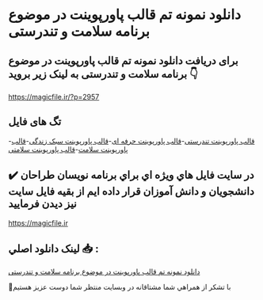 # دانلود نمونه تم قالب پاورپوینت در موضوع برنامه سلامت و تندرستی

## برای دریافت دانلود نمونه تم قالب پاورپوینت در موضوع برنامه سلامت و تندرستی به لینک زیر بروید 👇

https://magicfile.ir/?p=2957

## تگ های فایل

-[قالب پاورپوینت تندرستی](https://magicfile.ir/product/%d9%82%d8%a7%d9%84%d8%a8-%d9%be%d8%a7%d9%88%d8%b1%d9%be%d9%88%db%8c%d9%86%d8%aa-%d8%af%d8%b1-%d9%85%d9%88%d8%b6%d9%88%d8%b9-%d8%a8%d8%b1%d9%86%d8%a7%d9%85%d9%87-%d8%b3%d9%84%d8%a7%d9%85%d8%aa-%d9%88-%d8%aa%d9%86%d8%af%d8%b1%d8%b3%d8%aa%db%8c/)-[قالب پاورپوینت حرفه ای](https://magicfile.ir/product/%d9%82%d8%a7%d9%84%d8%a8-%d9%be%d8%a7%d9%88%d8%b1%d9%be%d9%88%db%8c%d9%86%d8%aa-%d8%af%d8%b1-%d9%85%d9%88%d8%b6%d9%88%d8%b9-%d8%a8%d8%b1%d9%86%d8%a7%d9%85%d9%87-%d8%b3%d9%84%d8%a7%d9%85%d8%aa-%d9%88-%d8%aa%d9%86%d8%af%d8%b1%d8%b3%d8%aa%db%8c/)-[قالب پاورپوینت سبک زندگی](https://magicfile.ir/product/%d9%82%d8%a7%d9%84%d8%a8-%d9%be%d8%a7%d9%88%d8%b1%d9%be%d9%88%db%8c%d9%86%d8%aa-%d8%af%d8%b1-%d9%85%d9%88%d8%b6%d9%88%d8%b9-%d8%a8%d8%b1%d9%86%d8%a7%d9%85%d9%87-%d8%b3%d9%84%d8%a7%d9%85%d8%aa-%d9%88-%d8%aa%d9%86%d8%af%d8%b1%d8%b3%d8%aa%db%8c/)-[قالب پاورپوینت سلامت](https://magicfile.ir/product/%d9%82%d8%a7%d9%84%d8%a8-%d9%be%d8%a7%d9%88%d8%b1%d9%be%d9%88%db%8c%d9%86%d8%aa-%d8%af%d8%b1-%d9%85%d9%88%d8%b6%d9%88%d8%b9-%d8%a8%d8%b1%d9%86%d8%a7%d9%85%d9%87-%d8%b3%d9%84%d8%a7%d9%85%d8%aa-%d9%88-%d8%aa%d9%86%d8%af%d8%b1%d8%b3%d8%aa%db%8c/)-[قالب پاورپوینت سلامتی](https://magicfile.ir/product/%d9%82%d8%a7%d9%84%d8%a8-%d9%be%d8%a7%d9%88%d8%b1%d9%be%d9%88%db%8c%d9%86%d8%aa-%d8%af%d8%b1-%d9%85%d9%88%d8%b6%d9%88%d8%b9-%d8%a8%d8%b1%d9%86%d8%a7%d9%85%d9%87-%d8%b3%d9%84%d8%a7%d9%85%d8%aa-%d9%88-%d8%aa%d9%86%d8%af%d8%b1%d8%b3%d8%aa%db%8c/)

## ✔️ در سايت فايل هاي ويژه اي براي برنامه نويسان طراحان دانشجويان و دانش آموزان قرار داده ايم از بقيه فايل سايت نيز ديدن فرماييد

https://magicfile.ir


## لينک دانلود اصلي 📥 :

[دانلود نمونه تم قالب پاورپوینت در موضوع برنامه سلامت و تندرستی](https://magicfile.ir/product/%d9%82%d8%a7%d9%84%d8%a8-%d9%be%d8%a7%d9%88%d8%b1%d9%be%d9%88%db%8c%d9%86%d8%aa-%d8%af%d8%b1-%d9%85%d9%88%d8%b6%d9%88%d8%b9-%d8%a8%d8%b1%d9%86%d8%a7%d9%85%d9%87-%d8%b3%d9%84%d8%a7%d9%85%d8%aa-%d9%88-%d8%aa%d9%86%d8%af%d8%b1%d8%b3%d8%aa%db%8c/) 


🙏با تشکر از همراهي شما مشتاقانه در وبسایت منتظر شما دوست عزیز هستیم

